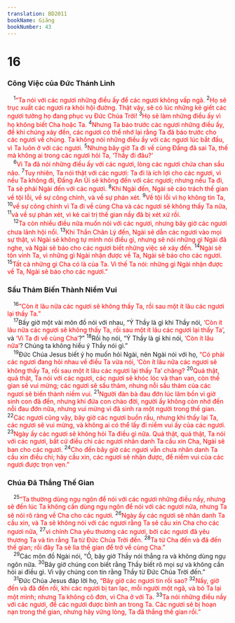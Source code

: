 ```yaml
---
translation: BD2011
bookName: Giăng 
bookNumber: 43
---
```


<div class="title"><h1>16</h1><h3>Công Việc của Ðức Thánh Linh</h3></div>
<span class="verse gi_16_1"> <sup>1</sup><font color="red">“Ta nói với các ngươi những điều ấy để các ngươi không vấp ngã. </font></span>
<span class="verse gi_16_2"><sup>2</sup><font color="red">Họ sẽ trục xuất các ngươi ra khỏi hội đường. Thật vậy, sẽ có lúc những kẻ giết các ngươi tưởng họ đang phục vụ Ðức Chúa Trời! </font></span>
<span class="verse gi_16_3"><sup>3</sup><font color="red">Họ sẽ làm những điều ấy vì họ không biết Cha hoặc Ta. </font></span>
<span class="verse gi_16_4"><sup>4</sup><font color="red">Nhưng Ta báo trước các ngươi những điều ấy, để khi chúng xảy đến, các ngươi có thể nhớ lại rằng Ta đã báo trước cho các ngươi về chúng. Ta không nói những điều ấy với các ngươi lúc bắt đầu, vì Ta luôn ở với các ngươi. </font></span>
<span class="verse gi_16_5"><sup>5</sup><font color="red">Nhưng bây giờ Ta đi về cùng Ðấng đã sai Ta, thế mà không ai trong các ngươi hỏi Ta, ‘Thầy đi đâu?’</font><br/></span>
<span class="verse gi_16_6"> <sup>6</sup><font color="red">Vì Ta đã nói những điều ấy với các ngươi, lòng các ngươi chứa chan sầu não. </font></span>
<span class="verse gi_16_7"><sup>7</sup><font color="red">Tuy nhiên, Ta nói thật với các ngươi: Ta đi là ích lợi cho các ngươi, vì nếu Ta không đi, Ðấng An Ủi sẽ không đến với các ngươi; nhưng nếu Ta đi, Ta sẽ phái Ngài đến với các ngươi. </font></span>
<span class="verse gi_16_8"><sup>8</sup><font color="red">Khi Ngài đến, Ngài sẽ cáo trách thế gian về tội lỗi, về sự công chính, và về sự phán xét. </font></span>
<span class="verse gi_16_9"><sup>9</sup><font color="red">Về tội lỗi vì họ không tin Ta, </font></span>
<span class="verse gi_16_10"><sup>10</sup><font color="red">về sự công chính vì Ta đi về cùng Cha và các ngươi sẽ không thấy Ta nữa, </font></span>
<span class="verse gi_16_11"><sup>11</sup><font color="red">và về sự phán xét, vì kẻ cai trị thế gian nầy đã bị xét xử rồi.</font><br/></span>
<span class="verse gi_16_12"> <sup>12</sup><font color="red">Ta còn nhiều điều nữa muốn nói với các ngươi, nhưng bây giờ các ngươi chưa lãnh hội nổi. </font></span>
<span class="verse gi_16_13"><sup>13</sup><font color="red">Khi Thần Chân Lý đến, Ngài sẽ dẫn các ngươi vào mọi sự thật, vì Ngài sẽ không tự mình nói điều gì, nhưng sẽ nói những gì Ngài đã nghe, và Ngài sẽ báo cho các ngươi biết những việc sẽ xảy đến. </font></span>
<span class="verse gi_16_14"><sup>14</sup><font color="red">Ngài sẽ tôn vinh Ta, vì những gì Ngài nhận được về Ta, Ngài sẽ báo cho các ngươi. </font></span>
<span class="verse gi_16_15"><sup>15</sup><font color="red">Tất cả những gì Cha có là của Ta. Vì thế Ta nói: những gì Ngài nhận được về Ta, Ngài sẽ báo cho các ngươi.”</font><br/></span>
<div class="title"><h3>Sầu Thảm Biến Thành Niềm Vui</h3></div>
<span class="verse gi_16_16"> <sup>16</sup><font color="red">“Còn ít lâu nữa các ngươi sẽ không thấy Ta, rồi sau một ít lâu các ngươi lại thấy Ta.”</font><br/></span>
<span class="verse gi_16_17"> <sup>17</sup>Bấy giờ một vài môn đồ nói với nhau, “Ý Thầy là gì khi Thầy nói, <font color="red">‘Còn ít lâu nữa các ngươi sẽ không thấy Ta, rồi sau một ít lâu các ngươi lại thấy Ta’</font>, và <font color="red">‘Vì Ta đi về cùng Cha’</font>?” </span>
<span class="verse gi_16_18"><sup>18</sup>Rồi họ nói, “Ý Thầy là gì khi nói, <font color="red">‘Còn ít lâu nữa’</font>? Chúng ta không hiểu ý Thầy nói gì.”<br/></span>
<span class="verse gi_16_19"> <sup>19</sup>Ðức Chúa Jesus biết ý họ muốn hỏi Ngài, nên Ngài nói với họ, <font color="red">“Có phải các ngươi đang hỏi nhau về điều Ta vừa nói, ‘Còn ít lâu nữa các ngươi sẽ không thấy Ta, rồi sau một ít lâu các ngươi lại thấy Ta’ chăng? </font></span>
<span class="verse gi_16_20"><sup>20</sup><font color="red">Quả thật, quả thật, Ta nói với các ngươi, các ngươi sẽ khóc lóc và than van, còn thế gian sẽ vui mừng; các ngươi sẽ sầu thảm, nhưng nỗi sầu thảm của các ngươi sẽ biến thành niềm vui. </font></span>
<span class="verse gi_16_21"><sup>21</sup><font color="red">Người đàn bà đau đớn lúc lâm bồn vì giờ sinh con đã đến, nhưng khi đứa con chào đời, người ấy không còn nhớ đến nỗi đau đớn nữa, nhưng vui mừng vì đã sinh ra một người trong thế gian. </font></span>
<span class="verse gi_16_22"><sup>22</sup><font color="red">Các ngươi cũng vậy, bây giờ các ngươi buồn rầu, nhưng khi thấy lại Ta, các ngươi sẽ vui mừng, và không ai có thể lấy đi niềm vui ấy của các ngươi. </font></span>
<span class="verse gi_16_23"><sup>23</sup><font color="red">Ngày ấy các ngươi sẽ không hỏi Ta điều gì nữa. Quả thật, quả thật, Ta nói với các ngươi, bất cứ điều chi các ngươi nhân danh Ta cầu xin Cha, Ngài sẽ ban cho các ngươi. </font></span>
<span class="verse gi_16_24"><sup>24</sup><font color="red">Cho đến bây giờ các ngươi vẫn chưa nhân danh Ta cầu xin điều chi; hãy cầu xin, các ngươi sẽ nhận được, để niềm vui của các ngươi được trọn vẹn.”</font><br/></span>
<div class="title"><h3>Chúa Ðã Thắng Thế Gian</h3></div>
<span class="verse gi_16_25"> <sup>25</sup><font color="red">“Ta thường dùng ngụ ngôn để nói với các ngươi những điều nầy, nhưng sẽ đến lúc Ta không cần dùng ngụ ngôn để nói với các ngươi nữa, nhưng Ta sẽ nói rõ ràng về Cha cho các ngươi. </font></span>
<span class="verse gi_16_26"><sup>26</sup><font color="red">Ngày ấy các ngươi sẽ nhân danh Ta cầu xin, và Ta sẽ không nói với các ngươi rằng Ta sẽ cầu xin Cha cho các ngươi nữa, </font></span>
<span class="verse gi_16_27"><sup>27</sup><font color="red">vì chính Cha yêu thương các ngươi, bởi các ngươi đã yêu thương Ta và tin rằng Ta từ Ðức Chúa Trời đến. </font></span>
<span class="verse gi_16_28"><sup>28</sup><font color="red">Ta từ Cha đến và đã đến thế gian; rồi đây Ta sẽ lìa thế gian để trở về cùng Cha.”</font><br/></span>
<span class="verse gi_16_29"> <sup>29</sup>Các môn đồ Ngài nói, “Ồ, bây giờ Thầy nói thẳng ra và không dùng ngụ ngôn nữa. </span>
<span class="verse gi_16_30"><sup>30</sup>Bây giờ chúng con biết rằng Thầy biết rõ mọi sự và không cần hỏi ai điều gì. Vì vậy chúng con tin rằng Thầy từ Ðức Chúa Trời đến.”<br/></span>
<span class="verse gi_16_31"> <sup>31</sup>Ðức Chúa Jesus đáp lời họ, <font color="red">“Bây giờ các ngươi tin rồi sao? </font></span>
<span class="verse gi_16_32"><sup>32</sup><font color="red">Nầy, giờ đến và đã đến rồi, khi các ngươi bị tan lạc, mỗi người một ngã, và bỏ Ta lại một mình; nhưng Ta không cô đơn, vì Cha ở với Ta. </font></span>
<span class="verse gi_16_33"><sup>33</sup><font color="red">Ta nói những điều nầy với các ngươi, để các ngươi được bình an trong Ta. Các ngươi sẽ bị hoạn nạn trong thế gian, nhưng hãy vững lòng, Ta đã thắng thế gian rồi.”</font><br/></span>
